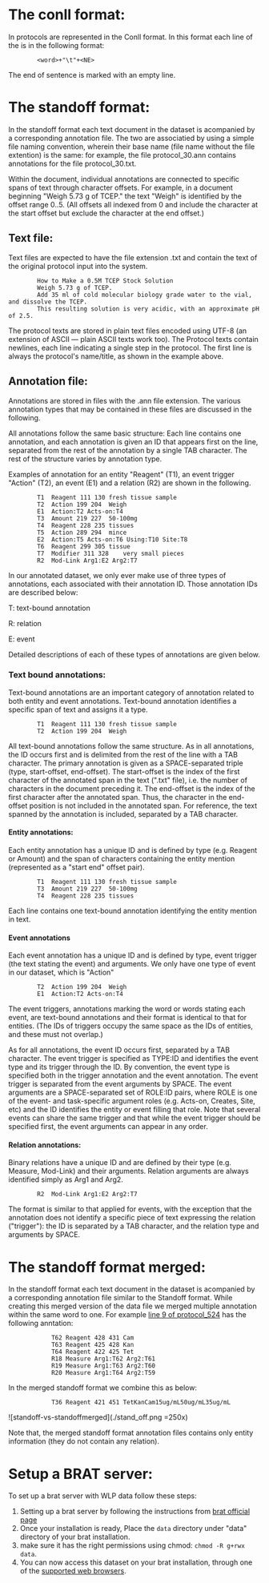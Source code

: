 # The conll format:

In  protocols are represented in the Conll format. In this format each line of the is in the following format:

			<word>+"\t"+<NE>

The end of sentence is marked with an empty line.

# The standoff format:


In the standoff format each text document in the dataset is acompanied by a corresponding annotation file. The two are associatied by using a simple file naming convention, wherein their base name (file name without the file extention) is the same: for example, the file protocol_30.ann contains annotations for the file protocol_30.txt.

Within the document, individual annotations are connected to specific spans of text through character offsets. For example, in a document beginning "Weigh 5.73 g of TCEP." the text "Weigh" is identified by the offset range 0..5. (All offsets all indexed from 0 and include the character at the start offset but exclude the character at the end offset.)

## Text file:

Text files are expected to have the file extension .txt and contain the text of the original protocol input into the system.

			How to Make a 0.5M TCEP Stock Solution
			Weigh 5.73 g of TCEP.
			Add 35 ml of cold molecular biology grade water to the vial, and dissolve the TCEP.
			This resulting solution is very acidic, with an approximate pH of 2.5.

The protocol texts are stored in plain text files encoded using UTF-8 (an extension of ASCII — plain ASCII texts work too). The Protocol texts contain newlines, each line indicating a single step in the protocol. The first line is always the protocol's name/title, as shown in the example above.

## Annotation file:

Annotations are stored in files with the .ann file extension. The various annotation types that may be contained in these files are discussed in the following.

All annotations follow the same basic structure: Each line contains one annotation, and each annotation is given an ID that appears first on the line, separated from the rest of the annotation by a single TAB character. The rest of the structure varies by annotation type.

Examples of annotation for an entity "Reagent" (T1), an event trigger "Action" (T2), an event (E1) and a relation (R2) are shown in the following.

			T1	Reagent 111 130	fresh tissue sample
			T2	Action 199 204	Weigh
			E1	Action:T2 Acts-on:T4
			T3	Amount 219 227	50-100mg
			T4	Reagent 228 235	tissues
			T5	Action 289 294	mince
			E2	Action:T5 Acts-on:T6 Using:T10 Site:T8
			T6	Reagent 299 305	tissue
			T7	Modifier 311 328	very small pieces
			R2	Mod-Link Arg1:E2 Arg2:T7

In our annotated dataset, we only ever make use of three types of annotations, each associated with their annotation ID. Those annotation IDs are described below:

T: text-bound annotation

R: relation

E: event

Detailed descriptions of each of these types of annotations are given below.

### Text bound annotations:

Text-bound annotations are an important category of annotation related to both entity and event annotations. Text-bound annotation identifies a specific span of text and assigns it a type.

			T1	Reagent 111 130	fresh tissue sample
			T2	Action 199 204	Weigh

All text-bound annotations follow the same structure. As in all annotations, the ID occurs first and is delimited from the rest of the line with a TAB character. The primary annotation is given as a SPACE-separated triple (type, start-offset, end-offset). The start-offset is the index of the first character of the annotated span in the text (".txt" file), i.e. the number of characters in the document preceding it. The end-offset is the index of the first character after the annotated span. Thus, the character in the end-offset position is not included in the annotated span. For reference, the text spanned by the annotation is included, separated by a TAB character.

#### Entity annotations:

Each entity annotation has a unique ID and is defined by type (e.g. Reagent or Amount) and the span of characters containing the entity mention (represented as a "start end" offset pair).

			T1	Reagent 111 130	fresh tissue sample
			T3	Amount 219 227	50-100mg
			T4	Reagent 228 235	tissues

Each line contains one text-bound annotation identifying the entity mention in text.

#### Event annotations

Each event annotation has a unique ID and is defined by type, event trigger (the text stating the event) and arguments. We only have one type of event in our dataset, which is "Action"

			T2	Action 199 204	Weigh
			E1	Action:T2 Acts-on:T4

The event triggers, annotations marking the word or words stating each event, are text-bound annotations and their format is identical to that for entities. (The IDs of triggers occupy the same space as the IDs of entities, and these must not overlap.)

As for all annotations, the event ID occurs first, separated by a TAB character. The event trigger is specified as TYPE:ID and identifies the event type and its trigger through the ID. By convention, the event type is specified both in the trigger annotation and the event annotation. The event trigger is separated from the event arguments by SPACE. The event arguments are a SPACE-separated set of ROLE:ID pairs, where ROLE is one of the event- and task-specific argument roles (e.g. Acts-on, Creates, Site, etc) and the ID identifies the entity or event filling that role. Note that several events can share the same trigger and that while the event trigger should be specified first, the event arguments can appear in any order.

#### Relation annotations:

Binary relations have a unique ID and are defined by their type (e.g. Measure, Mod-Link) and their arguments. Relation arguments are always identified simply as Arg1 and Arg2.


			R2	Mod-Link Arg1:E2 Arg2:T7

The format is similar to that applied for events, with the exception that the annotation does not identify a specific piece of text expressing the relation ("trigger"): the ID is separated by a TAB character, and the relation type and arguments by SPACE.


# The standoff format merged:


In the standoff format each text document in the dataset is acompanied by a corresponding annotation file similar to the Standoff format.  While creating this merged version of the data file we merged multiple annotation within the same word to one. For example [line 9 of protocol_524](https://github.com/jeniyat/WNUT_2020_NER/blob/master/data/dev_data/Standoff_Format/protocol_524.txt#L9) has the following anntation:

```
			T62	Reagent 428 431	Cam
			T63	Reagent 425 428	Kan
			T64	Reagent 422 425	Tet
			R18	Measure Arg1:T62 Arg2:T61	
			R19	Measure Arg1:T63 Arg2:T60	
			R20	Measure Arg1:T64 Arg2:T59	

```
In the merged standoff format we combine this as below:

```
			T36	Reagent 421 451	TetKanCam15ug/mL50ug/mL35ug/mL
```

![standoff-vs-standoffmerged](./stand_off.png =250x)

Note that, the merged standoff format annotation files contains only entity information (they do not contain any relation).

# Setup a BRAT server:


To set up a brat server with WLP data follow these steps: 

1. Setting up a brat server by following the instructions from [brat official page](http://brat.nlplab.org/installation.html)
2. Once your installation is ready, Place the `data` directory under "data" directory of your brat installation.
3. make sure it has the right permissions using chmod: `chmod -R g+rwx data`.
4. You can now access this dataset on your brat installation, through one of the [supported web browsers](http://brat.nlplab.org/supported-browsers.html).

